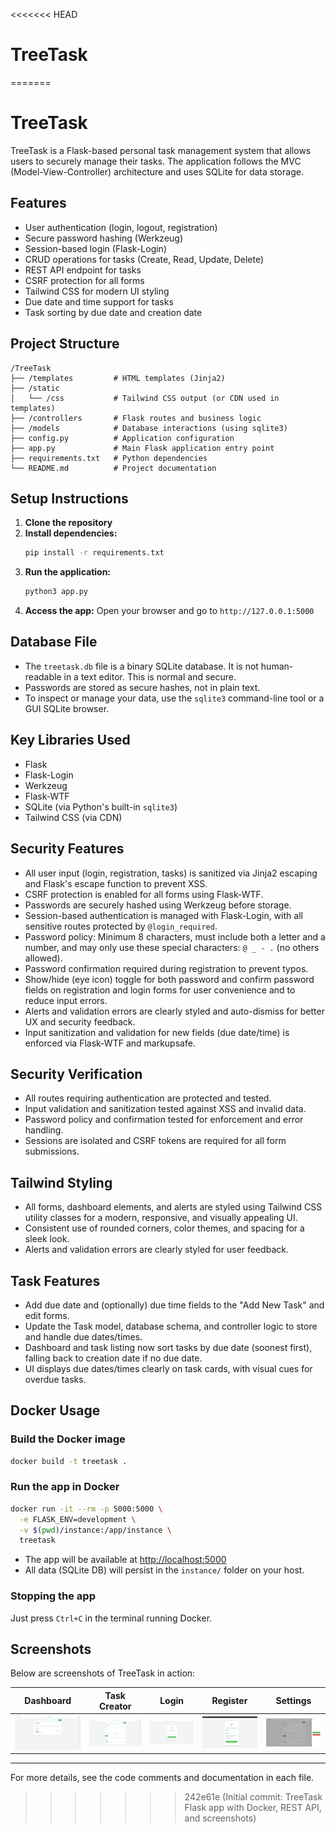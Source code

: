 <<<<<<< HEAD
# TreeTask
=======
# TreeTask

TreeTask is a Flask-based personal task management system that allows users to securely manage their tasks. The application follows the MVC (Model-View-Controller) architecture and uses SQLite for data storage.

## Features
- User authentication (login, logout, registration)
- Secure password hashing (Werkzeug)
- Session-based login (Flask-Login)
- CRUD operations for tasks (Create, Read, Update, Delete)
- REST API endpoint for tasks
- CSRF protection for all forms
- Tailwind CSS for modern UI styling
- Due date and time support for tasks
- Task sorting by due date and creation date

## Project Structure
```
/TreeTask
├── /templates         # HTML templates (Jinja2)
├── /static
│   └── /css           # Tailwind CSS output (or CDN used in templates)
├── /controllers       # Flask routes and business logic
├── /models            # Database interactions (using sqlite3)
├── config.py          # Application configuration
├── app.py             # Main Flask application entry point
├── requirements.txt   # Python dependencies
└── README.md          # Project documentation
```

## Setup Instructions
1. **Clone the repository**
2. **Install dependencies:**
   ```bash
   pip install -r requirements.txt
   ```
3. **Run the application:**
   ```bash
   python3 app.py
   ```
4. **Access the app:**
   Open your browser and go to `http://127.0.0.1:5000`

## Database File
- The `treetask.db` file is a binary SQLite database. It is not human-readable in a text editor. This is normal and secure.
- Passwords are stored as secure hashes, not in plain text.
- To inspect or manage your data, use the `sqlite3` command-line tool or a GUI SQLite browser.

## Key Libraries Used
- Flask
- Flask-Login
- Werkzeug
- Flask-WTF
- SQLite (via Python's built-in `sqlite3`)
- Tailwind CSS (via CDN)

## Security Features
- All user input (login, registration, tasks) is sanitized via Jinja2 escaping and Flask's escape function to prevent XSS.
- CSRF protection is enabled for all forms using Flask-WTF.
- Passwords are securely hashed using Werkzeug before storage.
- Session-based authentication is managed with Flask-Login, with all sensitive routes protected by `@login_required`.
- Password policy: Minimum 8 characters, must include both a letter and a number, and may only use these special characters: `@ _ - .` (no others allowed).
- Password confirmation required during registration to prevent typos.
- Show/hide (eye icon) toggle for both password and confirm password fields on registration and login forms for user convenience and to reduce input errors.
- Alerts and validation errors are clearly styled and auto-dismiss for better UX and security feedback.
- Input sanitization and validation for new fields (due date/time) is enforced via Flask-WTF and markupsafe.

## Security Verification
- All routes requiring authentication are protected and tested.
- Input validation and sanitization tested against XSS and invalid data.
- Password policy and confirmation tested for enforcement and error handling.
- Sessions are isolated and CSRF tokens are required for all form submissions.

## Tailwind Styling
- All forms, dashboard elements, and alerts are styled using Tailwind CSS utility classes for a modern, responsive, and visually appealing UI.
- Consistent use of rounded corners, color themes, and spacing for a sleek look.
- Alerts and validation errors are clearly styled for user feedback.

## Task Features
- Add due date and (optionally) due time fields to the "Add New Task" and edit forms.
- Update the Task model, database schema, and controller logic to store and handle due dates/times.
- Dashboard and task listing now sort tasks by due date (soonest first), falling back to creation date if no due date.
- UI displays due dates/times clearly on task cards, with visual cues for overdue tasks.

## Docker Usage

### Build the Docker image
```bash
docker build -t treetask .
```

### Run the app in Docker
```bash
docker run -it --rm -p 5000:5000 \
  -e FLASK_ENV=development \
  -v $(pwd)/instance:/app/instance \
  treetask
```

- The app will be available at [http://localhost:5000](http://localhost:5000)
- All data (SQLite DB) will persist in the `instance/` folder on your host.

### Stopping the app
Just press `Ctrl+C` in the terminal running Docker.

## Screenshots

Below are screenshots of TreeTask in action:

| Dashboard | Task Creator | Login | Register | Settings |
|-----------|--------------|-------|----------|----------|
| ![Dashboard](screenshots/dashboard.png) | ![Task Creator](screenshots/task_creator.png) | ![Login](screenshots/login.png) | ![Register](screenshots/register.png) | ![Settings](screenshots/settings.png) |

---
For more details, see the code comments and documentation in each file.
>>>>>>> 242e61e (Initial commit: TreeTask Flask app with Docker, REST API, and screenshots)
